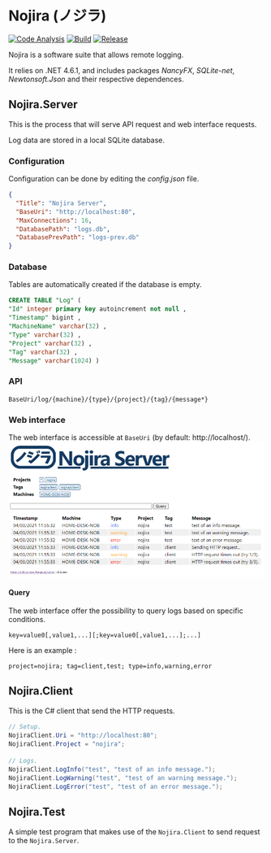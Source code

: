 # Nojira (ノジラ)

[![Code Analysis](https://github.com/fsegaud/nojira/actions/workflows/code.yml/badge.svg)](https://github.com/fsegaud/nojira/actions/workflows/code.yml)
[![Build](https://github.com/fsegaud/nojira/actions/workflows/build.yml/badge.svg)](https://github.com/fsegaud/nojira/actions/workflows/build.yml)
[![Release](https://img.shields.io/github/v/release/fsegaud/nojira?include_prereleases)](https://github.com/fsegaud/nojira/releases/tag/v0.4-dev)

Nojira is a software suite that allows remote logging.

It relies on .NET 4.6.1, and includes packages _NancyFX_, _SQLite-net_, _Newtonsoft.Json_ and their respective dependences.

## Nojira.Server

This is the process that will serve API request and web interface requests.

Log data are stored in a local SQLite database.

### Configuration

Configuration can be done by editing the _config.json_ file.
```json
{
  "Title": "Nojira Server",
  "BaseUri": "http://localhost:80",
  "MaxConnections": 16,
  "DatabasePath": "logs.db",
  "DatabasePrevPath": "logs-prev.db"
}
```

### Database

Tables are automatically created if the database is empty.
```sql
CREATE TABLE "Log" (
"Id" integer primary key autoincrement not null ,
"Timestamp" bigint ,
"MachineName" varchar(32) ,
"Type" varchar(32) ,
"Project" varchar(32) ,
"Tag" varchar(32) ,
"Message" varchar(1024) )
```

### API

```
BaseUri/log/{machine}/{type}/{project}/{tag}/{message*}
```

### Web interface

The web interface is accessible at `BaseUri` (by default: http://localhost/).
![web interface screenshot](README.md.files/web.png)

#### Query

The web interface offer the possibility to query logs based on specific conditions. 
```
key=value0[,value1,...][;key=value0[,value1,...];...]
```
Here is an example :
```
project=nojira; tag=client,test; type=info,warning,error
```

## Nojira.Client

This is the C# client that send the HTTP requests.
```csharp
// Setup.
NojiraClient.Uri = "http://localhost:80";
NojiraClient.Project = "nojira";

// Logs.
NojiraClient.LogInfo("test", "test of an info message.");
NojiraClient.LogWarning("test", "test of an warning message.");
NojiraClient.LogError("test", "test of an error message.");
```

## Nojira.Test

A simple test program that makes use of the `Nojira.Client` to send request to the `Nojira.Server`.
